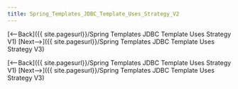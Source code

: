 ```yaml
---
title: Spring_Templates_JDBC_Template_Uses_Strategy_V2
---
```

[<--Back]({{ site.pagesurl}}/Spring Templates JDBC Template Uses Strategy V1) [Next-->]({{ site.pagesurl}}/Spring Templates JDBC Template Uses Strategy V3)



[<--Back]({{ site.pagesurl}}/Spring Templates JDBC Template Uses Strategy V1) [Next-->]({{ site.pagesurl}}/Spring Templates JDBC Template Uses Strategy V3)